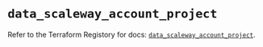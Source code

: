 # `data_scaleway_account_project`

Refer to the Terraform Registory for docs: [`data_scaleway_account_project`](https://www.terraform.io/docs/providers/scaleway/d/account_project).
